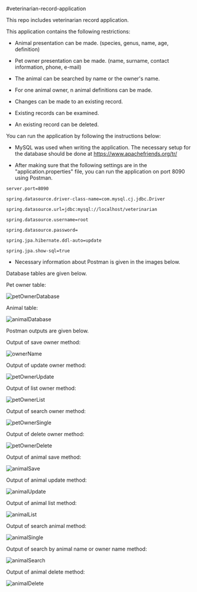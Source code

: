 #veterinarian-record-application

This repo includes veterinarian record application.
 
This application contains the following restrictions:
 
  +	Animal presentation can be made. (species, genus, name, age, definition)

  +	Pet owner presentation can be made. (name, surname, contact information, phone, e-mail)

  +	The animal can be searched by name or the owner's name.

  +	For one animal owner, n animal definitions can be made.

  +	Changes can be made to an existing record.

  +	Existing records can be examined.

  +	An existing record can be deleted.
  

You can run the application by following the instructions below:

  +	MySQL was used when writing the application. The necessary setup for the database should be done at https://www.apachefriends.org/tr/
  
  +	After making sure that the following settings are in the "application.properties" file, you can run the application on port 8090 using Postman.
  
 `server.port=8090`

`spring.datasource.driver-class-name=com.mysql.cj.jdbc.Driver`

`spring.datasource.url=jdbc:mysql://localhost/veterinarian`

`spring.datasource.username=root`

`spring.datasource.password=`

`spring.jpa.hibernate.ddl-auto=update`

`spring.jpa.show-sql=true`
  
  +	Necessary information about Postman is given in the images below.
  
Database tables are given below.
  
Pet owner table:
  
![petOwnerDatabase](https://user-images.githubusercontent.com/82678940/187179923-431dc0a3-356d-4e48-b2fa-2e4ca08aaf76.png)
  
Animal table:
  
![animalDatabase](https://user-images.githubusercontent.com/82678940/187180017-0dfa9e36-231c-45ac-a86a-c960398094be.png)
  
Postman outputs are given below.
  
Output of save owner method:
  
![ownerName](https://user-images.githubusercontent.com/82678940/187180144-3e340de7-4776-4dcd-bba6-45f29727c643.png)
  
Output of update owner method:
  
![petOwnerUpdate](https://user-images.githubusercontent.com/82678940/187180255-157a2e30-21a8-4a21-bfda-ca1c15215ecf.png)
  
Output of list owner method:
  
![petOwnerList](https://user-images.githubusercontent.com/82678940/187180365-24562ee4-5d4f-4050-8978-c07a3ba14655.png)
  
Output of search owner method:
  
![petOwnerSingle](https://user-images.githubusercontent.com/82678940/187180456-973c7963-20e6-48e3-ae4a-65b9cf8b4f39.png)
  
Output of delete owner method:
  
![petOwnerDelete](https://user-images.githubusercontent.com/82678940/187180573-b4c6889a-2b40-4915-bd2b-373329e78ad6.png)

Output of animal save method:

![animalSave](https://user-images.githubusercontent.com/82678940/187180865-cf42481f-4e80-44ba-b866-ccef6ca79175.png)

Output of animal update method:

![animalUpdate](https://user-images.githubusercontent.com/82678940/187180923-51855951-6bce-4dd8-98dd-0e0bf46746d8.png)

Output of animal list method:

![animalList](https://user-images.githubusercontent.com/82678940/187180989-d6876870-75ec-4459-82ba-4204c89437d6.png)

Output of search animal method:

![animalSingle](https://user-images.githubusercontent.com/82678940/187181127-d717a6e6-54da-4b3c-8f50-6b44c33e7712.png)

Output of search by animal name or owner name method:

![animalSearch](https://user-images.githubusercontent.com/82678940/187181225-d213087e-ae1b-4a81-8030-b7dc3d848818.png)

Output of animal delete method:

![animalDelete](https://user-images.githubusercontent.com/82678940/187181286-0e993b80-7e8e-4bc9-b1fc-88891c100fe5.png)
